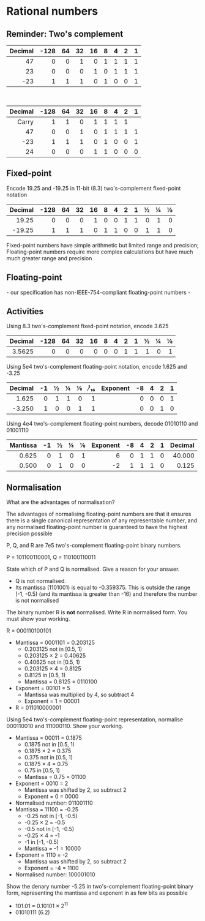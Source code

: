 # Rational numbers

## Reminder: Two's complement

| Decimal | -128 | 64 | 32 | 16 | 8 | 4 | 2 | 1 |
|--------:|-----:|---:|---:|---:|--:|--:|--:|--:|
|      47 |    0 |  0 |  1 |  0 | 1 | 1 | 1 | 1 |
|      23 |    0 |  0 |  0 |  1 | 0 | 1 | 1 | 1 |
|     -23 |    1 |  1 |  1 |  0 | 1 | 0 | 0 | 1 |

<br>

| Decimal | -128 | 64 | 32 | 16 | 8 | 4 | 2 | 1 |
|--------:|-----:|---:|---:|---:|--:|--:|--:|--:|
|   Carry |    1 |  1 |  0 |  1 | 1 | 1 | 1 |   |
|      47 |    0 |  0 |  1 |  0 | 1 | 1 | 1 | 1 |
|     -23 |    1 |  1 |  1 |  0 | 1 | 0 | 0 | 1 |
|      24 |    0 |  0 |  0 |  1 | 1 | 0 | 0 | 0 |

## Fixed-point

Encode 19.25 and -19.25 in 11-bit (8.3) two's-complement fixed-point notation

| Decimal | -128 | 64 | 32 | 16 | 8 | 4 | 2 | 1 | ½ | ¼ | ⅛ |
|--------:|-----:|---:|---:|---:|--:|--:|--:|--:|--:|--:|--:|
|   19.25 |    0 |  0 |  0 |  1 | 0 | 0 | 1 | 1 | 0 | 1 | 0 |
|  -19.25 |    1 |  1 |  1 |  0 | 1 | 1 | 0 | 0 | 1 | 1 | 0 |

Fixed-point numbers have simple arithmetic but limited range and precision; Floating-point numbers require more complex calculations but have much much greater range and precision

## Floating-point

\- our specification has non-IEEE-754-compliant floating-point numbers -

## Activities

Using 8.3 two's-complement fixed-point notation, encode 3.625

| Decimal | -128 | 64 | 32 | 16 | 8 | 4 | 2 | 1 | ½ | ¼ | ⅛ |
|--------:|-----:|---:|---:|---:|--:|--:|--:|--:|--:|--:|--:|
|  3.5625 |    0 |  0 |  0 |  0 | 0 | 0 | 1 | 1 | 1 | 0 | 1 |

Using 5e4 two's-complement floating-point notation, encode 1.625 and -3.25

| Decimal | -1 | ½ | ¼ | ⅛ | ¹̷₁₆ | Exponent | -8 | 4 | 2 | 1 |
|--------:|---:|--:|--:|--:|----:|---------:|---:|--:|--:|--:|
|   1.625 |  0 | 1 | 1 | 0 |   1 |          |  0 | 0 | 0 | 1 |
|  -3.250 |  1 | 0 | 0 | 1 |   1 |          |  0 | 0 | 1 | 0 |

Using 4e4 two's-complement floating-point numbers, decode 01010110 and 01001110

| Mantissa | -1 | ½ | ¼ | ⅛ | Exponent | -8 | 4 | 2 | 1 | Decimal |
|---------:|---:|--:|--:|--:|---------:|---:|--:|--:|--:|--------:|
|    0.625 |  0 | 1 | 0 | 1 |        6 |  0 | 1 | 1 | 0 |  40.000 |
|    0.500 |  0 | 1 | 0 | 0 |       -2 |  1 | 1 | 1 | 0 |   0.125 |

## Normalisation

What are the advantages of normalisation?

The advantages of normalising floating-point numbers are that it ensures there is a single canonical representation of any representable number, and any normalised floating-point number is guaranteed to have the highest precision possible

P, Q, and R are 7e5 two's-complement floating-point binary numbers.

P = 101100110001, Q = 110100110011

State which of P and Q is normalised. Give a reason for your answer.

- Q is not normalised.
- Its mantissa (1101001) is equal to -0.359375. This is outside the range [-1, -0.5) (and its mantissa is greater than -16) and therefore the number is not normalised

The binary number R is **not** normalised. Write R in normalised form. You must show your working.

R = 000110100101

- Mantissa = 0001101 = 0.203125
  - 0.203125 not in [0.5, 1)
  - 0.203125 × 2 = 0.40625
  - 0.40625 not in [0.5, 1)
  - 0.203125 × 4 = 0.8125
  - 0.8125 in [0.5, 1)
  - Mantissa = 0.8125 = 0110100
- Exponent = 00101 = 5
  - Mantissa was multiplied by 4, so subtract 4
  - Exponent = 1 = 00001
- R = 011010000001

Using 5e4 two's-complement floating-point representation, normalise 000110010 and 111000110. Show your working.

- Mantissa = 00011 = 0.1875
  - 0.1875 not in [0.5, 1)
  - 0.1875 × 2 = 0.375
  - 0.375 not in [0.5, 1)
  - 0.1875 × 4 = 0.75
  - 0.75 in [0.5, 1)
  - Mantissa = 0.75 = 01100
- Exponent = 0010 = 2
  - Mantissa was shifted by 2, so subtract 2
  - Exponent = 0 = 0000
- Normalised number: 011001110
- Mantissa = 11100 = -0.25
  - -0.25 not in [-1, -0.5)
  - -0.25 × 2 = -0.5
  - -0.5 not in [-1, -0.5)
  - -0.25 × 4 = -1
  - -1 in [-1, -0.5)
  - Mantissa = -1 = 10000
- Exponent = 1110 = -2
  - Mantissa was shifted by 2, so subtract 2
  - Exponent = -4 = 1100
- Normalised number: 100001010

Show the denary number -5.25 in two's-complement floating-point binary form, representing the mantissa and exponent in as few bits as possible

- 101.01 = 0.10101 × 2<sup>11</sup>
- 01010111 (6.2)
